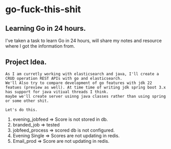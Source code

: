 # go-fuck-this-shit


## Learning Go in 24 hours.

I've taken a task to learn Go in 24 hours, will share my notes and resource where I got the information from. 


## Project Idea.

```
As I am curretly working with elasticsearch and java, I'll create a CRUD operation REST APIs with go and elasticsearch. 
We'll Also try to compare development of go features with jdk 22 featues (preview as well). At time time of writing jdk spring boot 3.x has support for java vitiual threads I think.
maybe we'll create server usinng java classes rather than using spring or some other shit.

Let's do this.
```



1. evening_jobfeed => Score is not stored in db.
2. branded_job => tested
3. jobfeed_process => scored db is not configured.
4. Evening Single => Scores are not updating in redis.
5. Email_prod => Score are not updating in redis.